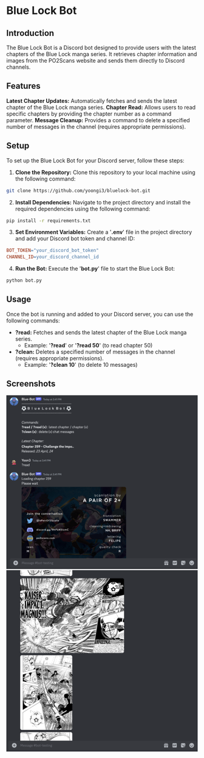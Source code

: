 # Blue Lock Bot
## Introduction
The Blue Lock Bot is a Discord bot designed to provide users with the latest chapters of the Blue Lock manga series. It retrieves chapter information and images from the PO2Scans website and sends them directly to Discord channels.

## Features
**Latest Chapter Updates:** Automatically fetches and sends the latest chapter of the Blue Lock manga series.
**Chapter Read:** Allows users to read specific chapters by providing the chapter number as a command parameter.
**Message Cleanup:** Provides a command to delete a specified number of messages in the channel (requires appropriate permissions).

## Setup
To set up the Blue Lock Bot for your Discord server, follow these steps:

1. **Clone the Repository:** Clone this repository to your local machine using the following command:
```bash
git clone https://github.com/yoongi3/bluelock-bot.git
```
2. **Install Dependencies:** Navigate to the project directory and install the required dependencies using the following command:
```bash
pip install -r requirements.txt
```
3. **Set Environment Variables:** Create a '**.env**' file in the project directory and add your Discord bot token and channel ID:
```makefile
BOT_TOKEN="your_discord_bot_token"
CHANNEL_ID=your_discord_channel_id
```
4. **Run the Bot:** Execute the '**bot.py**' file to start the Blue Lock Bot:
```bash 
python bot.py
```

## Usage
Once the bot is running and added to your Discord server, you can use the following commands:

- **?read:** Fetches and sends the latest chapter of the Blue Lock manga series.
    - Example: '**?read**' or '**?read 50**' (to read chapter 50)
- **?clean:** Deletes a specified number of messages in the channel (requires appropriate permissions).
    - Example: '**?clean 10**' (to delete 10 messages)

## Screenshots
![Welcome Message](./Screenshots/Bot-Screenshot1.png)
![Pages](./Screenshots/Bot-Screenshot2.png)